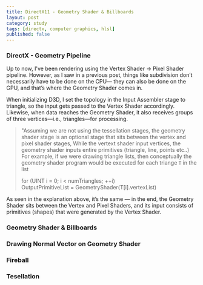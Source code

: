 ```yaml
---
title: DirectX11 - Geometry Shader & Billboards 
layout: post
category: study
tags: [directx, computer graphics, hlsl]
published: false
---
```


### DirectX - Geometry Pipeline

Up to now, I've been rendering using the Vertex Shader → Pixel Shader pipeline. However, as I saw in a previous post, things like subdivision don’t necessarily have to be done on the CPU— they can also be done on the GPU, and that’s where the Geometry Shader comes in.

When initializing D3D, I set the topology in the Input Assembler stage to triangle, so the input gets passed to the Vertex Shader accordingly. Likewise, when data reaches the Geometry Shader, it also receives groups of three vertices—i.e., triangles—for processing.

> "Assuming we are not using the tessellation stages, the geometry shader stage is an optional stage that sits between the vertex and pixel shader stages, While the vertext shader input vertices, the geometry shader inputs entire primitives (triangle, line, points etc..)  For example, if we were drawing triangle lists, then conceptually the geometry shader program would be executed for each triange `T` in the list
>
> for (UINT i = 0; i < numTriangles; ++i) \
>   OutputPrimitiveList = GeometryShader(T[i].vertexList)

As seen in the explanation above, it’s the same — in the end, the Geometry Shader sits between the Vertex and Pixel Shaders, and its input consists of primitives (shapes) that were generated by the Vertex Shader.

### Geometry Shader & Billboards

### Drawing Normal Vector on Geometry Shader

### Fireball

### Tesellation